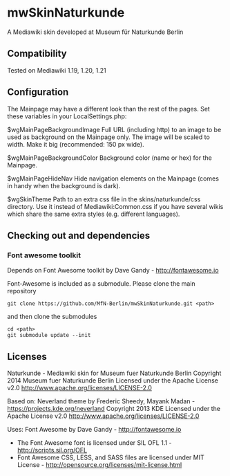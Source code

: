 ﻿# mwSkinNaturkunde
A Mediawiki skin developed at Museum für Naturkunde Berlin

## Compatibility 
Tested on Mediawiki 1.19, 1.20, 1.21

## Configuration
The Mainpage may have a different look than the rest of the pages. Set these variables in your LocalSettings.php:

$wgMainPageBackgroundImage
Full URL (including http) to an image to be used as background on the Mainpage only. 
The image will be scaled to width. Make it big (recommended: 150 px wide).

$wgMainPageBackgroundColor
Background color (name or hex) for the Mainpage.

$wgMainPageHideNav
Hide navigation elements on the Mainpage (comes in handy when the background is dark).

$wgSkinTheme
Path to an extra css file in the skins/naturkunde/css directory. 
Use it instead of Mediawiki:Common.css if you have several wikis which share the same extra styles (e.g. different languages).

## Checking out and dependencies
### Font awesome toolkit
Depends on Font Awesome toolkit by Dave Gandy - http://fontawesome.io

Font-Awesome is included as a submodule. Please clone the main repository
```
git clone https://github.com/MfN-Berlin/mwSkinNaturkunde.git <path>
```

and then clone the submodules
```
cd <path>
git submodule update --init
```

## Licenses
Naturkunde - Mediawiki skin for Museum fuer Naturkunde Berlin
Copyright 2014 Museum fuer Naturkunde Berlin
Licensed under the Apache License v2.0
http://www.apache.org/licenses/LICENSE-2.0

Based on: 
Neverland theme by Frederic Sheedy, Mayank Madan - https://projects.kde.org/neverland
Copyright 2013 KDE
Licensed under the Apache License v2.0
http://www.apache.org/licenses/LICENSE-2.0

Uses: 
Font Awesome by Dave Gandy - http://fontawesome.io
 - The Font Awesome font is licensed under SIL OFL 1.1 -
   http://scripts.sil.org/OFL
 - Font Awesome CSS, LESS, and SASS files are licensed under MIT License -
   http://opensource.org/licenses/mit-license.html



